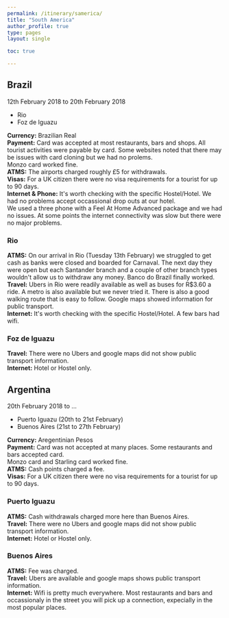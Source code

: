 ```yaml
---
permalink: /itinerary/samerica/
title: "South America"
author_profile: true
type: pages
layout: single

toc: true

---
```


## Brazil
12th February 2018 to 20th February 2018
- Rio
- Foz de Iguazu 

**Currency:** Brazilian Real  
**Payment:** Card was accepted at most restaurants, bars and shops. All tourist activities were payable by card. Some websites noted that there may be issues with card cloning but we had no prolems.   
Monzo card worked fine.  
**ATMS:** The airports charged roughly £5 for withdrawals.  
**Visas:** For a UK citizen there were no visa requirements for a tourist for up to 90 days.  
**Internet & Phone:** It's worth checking with the specific Hostel/Hotel. We had no problems accept occassional drop outs at our hotel.  
We used a three phone with a Feel At Home Advanced package and we had no issues. At some points the internet connectivity was slow but there were no major problems.  

### Rio
**ATMS:** On our arrival in Rio (Tuesday 13th February) we struggled to get cash as banks were closed and boarded for Carnaval. The next day they were open but each Santander branch and a couple of other branch types wouldn't allow us to withdraw any money. Banco do Brazil finally worked.  
**Travel:** Ubers in Rio were readily available as well as buses for R$3.60 a ride. A metro is also available but we never tried it. There is also a good walking route that is easy to follow. Google maps showed information for public transport.  
**Internet:** It's worth checking with the specific Hostel/Hotel. A few bars had wifi.  
  

### Foz de Iguazu
**Travel:** There were no Ubers and google maps did not show public transport information.  
**Internet:** Hotel or Hostel only.


## Argentina
20th February 2018 to ...
- Puerto Iguazu (20th to 21st February)
- Buenos Aires (21st to 27th February)

**Currency:** Aregentinian Pesos  
**Payment:** Card was not accepted at many places. Some restaurants and bars accepted card.   
Monzo card and Starling card worked fine.  
**ATMS:** Cash points charged a fee.  
**Visas:** For a UK citizen there were no visa requirements for a tourist for up to 90 days.

### Puerto Iguazu
**ATMS:** Cash withdrawals charged more here than Buenos Aires.  
**Travel:** There were no Ubers and google maps did not show public transport information.  
**Internet:** Hotel or Hostel only.  

### Buenos Aires
**ATMS:** Fee was charged.  
**Travel:** Ubers are available and google maps shows public transport information.  
**Internet:** Wifi is pretty much everywhere. Most restaurants and bars and occassionaly in the street you will pick up a connection, expecially in the most popular places.  

 
